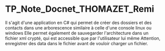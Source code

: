 # TP_Note_Docnet_THOMAZET_Remi

Il s'agit d'une application en C# qui permet de créer des dossiers et des contacts dans une arborescence similaire à celle d'une console linux ou windows 
Elle permet également de sauvegarder l'architecture dans un fichier xml crypté, qui est accessible que par l'utilisateur lui même
Attention, enregistrer des data dans le fichier avant de vouloir charger un fichier. 
